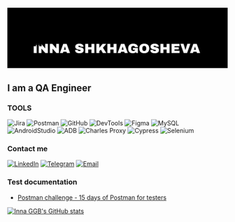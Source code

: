 ![Header](https://github.com/InnaGGB/InnaGGB/blob/main/assets/1690119808827.png)
## I am a QA Engineer

### TOOLS
![Jira](https://img.shields.io/badge/-Jira-090909?style=for-the-badge&logo=jira&logoColor=0320A2)
![Postman](https://img.shields.io/badge/-Postman-090909?style=for-the-badge&logo=postman&logoColor=F2980D)
![GitHub](https://img.shields.io/badge/-GitHub-090909?style=for-the-badge&logo=GitHub&logoColor=FFFFFF)
![DevTools](https://img.shields.io/badge/-DevTools-090909?style=for-the-badge&logo=googlechrome&logoColor=0B37D9 )
![Figma](https://img.shields.io/badge/-Figma-090909?style=for-the-badge&logo=Figma&logoColor=800464)
![MySQL](https://img.shields.io/badge/-MySQL-090909?style=for-the-badge&logo=MySQL&logoColor=0472BE)
![AndroidStudio](https://img.shields.io/badge/-AndroidStudio-090909?style=for-the-badge&logo=AndroidStudio&logoColor=35CC04)
![ADB](https://img.shields.io/badge/-ADB-090909?style=for-the-badge&logo=Android&logoColor=35CC04)
![Charles Proxy](https://img.shields.io/badge/-CharlesProxy-090909?style=for-the-badge&logo=charlesproxy&logoColor=35CC04)
![Cypress](https://img.shields.io/badge/-Cypress-090909?style=for-the-badge&logo=Cypress&logoColor=10D3BE)
![Selenium](https://img.shields.io/badge/-Selenium-090909?style=for-the-badge&logo=Selenium&logoColor=14D51A)

### Contact me
[![LinkedIn](https://img.shields.io/badge/-LinkedIn-090909?style=for-the-badge&logo=LinkedIn&logoColor=0DA9E8)](http://linkedin.com/in/inna-shkhagosheva)
[![Telegram](https://img.shields.io/badge/-Telegram-090909?style=for-the-badge&logo=Telegram&logoColor=0DA9E8)](https://t.me/nokiggb)
[![Email](https://img.shields.io/badge/-Gmail-090909?style=for-the-badge&logo=gmail&logoColor=BF1414 )](mailto:innaggb@gmail.con)

### Test documentation

* [Postman challenge - 15 days of Postman for testers](https://www.postman.com/interstellar-water-775154/workspace/qa-world)


[![Inna GGB's GitHub stats](https://github-readme-stats.vercel.app/api?username=innaggb&show_icons=true&theme=tokyonight)](https://github.com/innaggb/github-readme-stats)

